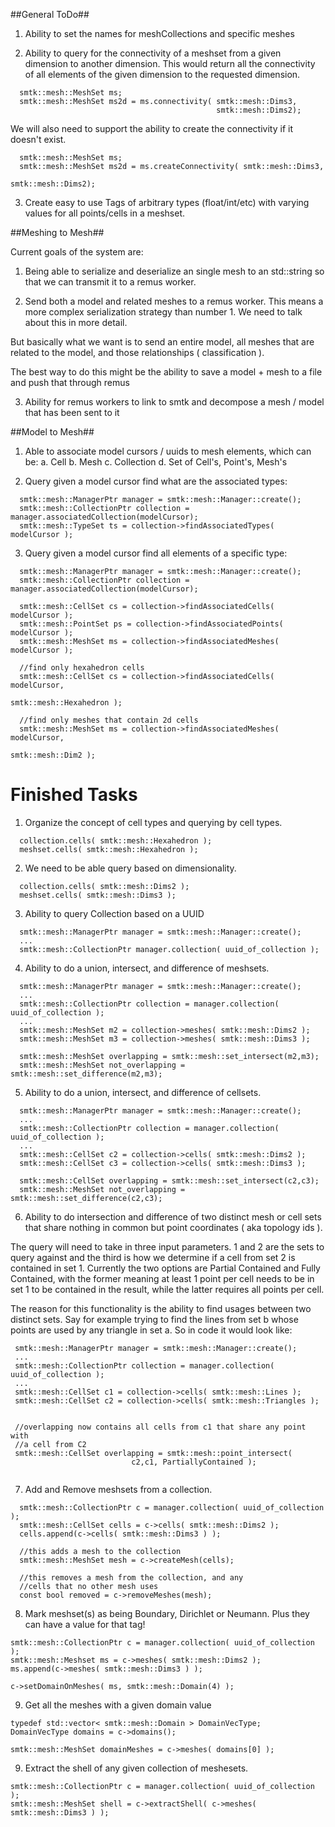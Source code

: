 
##General ToDo##

1. Ability to set the names for meshCollections and specific meshes

2. Ability to query for the connectivity of a meshset from a given dimension
   to another dimension. This would return all the connectivity of
   all elements of the given dimension to the requested dimension.

```
  smtk::mesh::MeshSet ms;
  smtk::mesh::MeshSet ms2d = ms.connectivity( smtk::mesh::Dims3,
                                              smtk::mesh::Dims2);

```

  We will also need to support the ability to create the connectivity
  if it doesn't exist.

```
  smtk::mesh::MeshSet ms;
  smtk::mesh::MeshSet ms2d = ms.createConnectivity( smtk::mesh::Dims3,
                                                    smtk::mesh::Dims2);

```

3. Create easy to use Tags of arbitrary types (float/int/etc) with varying
   values for all points/cells in a meshset.


##Meshing to Mesh##

Current goals of the system are:

1. Being able to serialize and deserialize an single mesh to an std::string
  so that we can transmit it to a remus worker.

2. Send both a model and related meshes to a remus worker. This means
  a more complex serialization strategy than number 1. We need to talk about
  this in more detail.

  But basically what we want is to send an entire model, all meshes that
  are related to the model, and those relationships ( classification ).

  The best way to do this might be the ability to save a model + mesh to a
  file and push that through remus

3. Ability for remus workers to link to smtk and decompose a mesh / model
   that has been sent to it

##Model to Mesh##

1. Able to associate model cursors / uuids to mesh elements, which can be:
  a. Cell
  b. Mesh
  c. Collection
  d. Set of Cell's, Point's, Mesh's


2. Query given a model cursor find what are the associated types:

```
  smtk::mesh::ManagerPtr manager = smtk::mesh::Manager::create();
  smtk::mesh::CollectionPtr collection = manager.associatedCollection(modelCursor);
  smtk::mesh::TypeSet ts = collection->findAssociatedTypes( modelCursor );
```

3. Query given a model cursor find all elements of a specific type:

```
  smtk::mesh::ManagerPtr manager = smtk::mesh::Manager::create();
  smtk::mesh::CollectionPtr collection = manager.associatedCollection(modelCursor);

  smtk::mesh::CellSet cs = collection->findAssociatedCells( modelCursor );
  smtk::mesh::PointSet ps = collection->findAssociatedPoints( modelCursor );
  smtk::mesh::MeshSet ms = collection->findAssociatedMeshes( modelCursor );

  //find only hexahedron cells
  smtk::mesh::CellSet cs = collection->findAssociatedCells( modelCursor,
                                                           smtk::mesh::Hexahedron );

  //find only meshes that contain 2d cells
  smtk::mesh::MeshSet ms = collection->findAssociatedMeshes( modelCursor,
                                                            smtk::mesh::Dim2 );
```

# Finished Tasks #

1. Organize the concept of cell types and querying by cell types.
```
  collection.cells( smtk::mesh::Hexahedron );
  meshset.cells( smtk::mesh::Hexahedron );
```

2. We need to be able query based on dimensionality.
```
  collection.cells( smtk::mesh::Dims2 );
  meshset.cells( smtk::mesh::Dims3 );
```

3. Ability to query Collection based on a UUID

```
  smtk::mesh::ManagerPtr manager = smtk::mesh::Manager::create();
  ...
  smtk::mesh::CollectionPtr manager.collection( uuid_of_collection );

```

4. Ability to do a union, intersect, and difference of meshsets.
```
  smtk::mesh::ManagerPtr manager = smtk::mesh::Manager::create();
  ...
  smtk::mesh::CollectionPtr collection = manager.collection( uuid_of_collection );
  ...
  smtk::mesh::MeshSet m2 = collection->meshes( smtk::mesh::Dims2 );
  smtk::mesh::MeshSet m3 = collection->meshes( smtk::mesh::Dims3 );

  smtk::mesh::MeshSet overlapping = smtk::mesh::set_intersect(m2,m3);
  smtk::mesh::MeshSet not_overlapping = smtk::mesh::set_difference(m2,m3);
```

5. Ability to do a union, intersect, and difference of cellsets.
```
  smtk::mesh::ManagerPtr manager = smtk::mesh::Manager::create();
  ...
  smtk::mesh::CollectionPtr collection = manager.collection( uuid_of_collection );
  ...
  smtk::mesh::CellSet c2 = collection->cells( smtk::mesh::Dims2 );
  smtk::mesh::CellSet c3 = collection->cells( smtk::mesh::Dims3 );

  smtk::mesh::CellSet overlapping = smtk::mesh::set_intersect(c2,c3);
  smtk::mesh::MeshSet not_overlapping = smtk::mesh::set_difference(c2,c3);
```

6. Ability to do intersection and difference of two distinct mesh or cell sets
 that share nothing in common but point coordinates ( aka topology ids ).

 The query will need to take in three input parameters. 1 and 2 are the sets
 to query against and the third is how we determine if a cell from set 2 is
 contained in set 1. Currently the two options are Partial Contained and
 Fully Contained, with the former meaning at least 1 point per cell needs to be
 in set 1 to be contained in the result, while the latter requires all points
 per cell.

 The reason for this functionality is the ability to find usages between
 two distinct sets. Say for example trying to find the lines from set b whose
 points are used by any triangle in set a. So in code it would look like:

 ```
  smtk::mesh::ManagerPtr manager = smtk::mesh::Manager::create();
  ...
  smtk::mesh::CollectionPtr collection = manager.collection( uuid_of_collection );
  ...
  smtk::mesh::CellSet c1 = collection->cells( smtk::mesh::Lines );
  smtk::mesh::CellSet c2 = collection->cells( smtk::mesh::Triangles );


  //overlapping now contains all cells from c1 that share any point with
  //a cell from C2
  smtk::mesh::CellSet overlapping = smtk::mesh::point_intersect(
                            c2,c1, PartiallyContained );


 ```

7. Add and Remove meshsets from a collection.
  ```
    smtk::mesh::CollectionPtr c = manager.collection( uuid_of_collection );
    smtk::mesh::CellSet cells = c->cells( smtk::mesh::Dims2 );
    cells.append(c->cells( smtk::mesh::Dims3 ) );

    //this adds a mesh to the collection
    smtk::mesh::MeshSet mesh = c->createMesh(cells);

    //this removes a mesh from the collection, and any
    //cells that no other mesh uses
    const bool removed = c->removeMeshes(mesh);

  ```

8. Mark meshset(s) as being Boundary, Dirichlet or Neumann. Plus they can
   have a value for that tag!
  ```
  smtk::mesh::CollectionPtr c = manager.collection( uuid_of_collection );
  smtk::mesh::Meshset ms = c->meshes( smtk::mesh::Dims2 );
  ms.append(c->meshes( smtk::mesh::Dims3 ) );

  c->setDomainOnMeshes( ms, smtk::mesh::Domain(4) );
  ```

9. Get all the meshes with a given domain value

  ```
  typedef std::vector< smtk::mesh::Domain > DomainVecType;
  DomainVecType domains = c->domains();

  smtk::mesh::MeshSet domainMeshes = c->meshes( domains[0] );
  ```

9. Extract the shell of any given collection of meshesets.

  ```
  smtk::mesh::CollectionPtr c = manager.collection( uuid_of_collection );
  smtk::mesh::MeshSet shell = c->extractShell( c->meshes( smtk::mesh::Dims3 ) );

  ```
